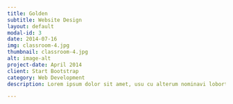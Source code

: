 ```yaml
---
title: Golden
subtitle: Website Design
layout: default
modal-id: 3
date: 2014-07-16
img: classroom-4.jpg
thumbnail: classroom-4.jpg
alt: image-alt
project-date: April 2014
client: Start Bootstrap
category: Web Development
description: Lorem ipsum dolor sit amet, usu cu alterum nominavi lobortis. At duo novum diceret. Tantas apeirian vix et, usu sanctus postulant inciderint ut, populo diceret necessitatibus in vim. Cu eum dicam feugiat noluisse.

---
```

